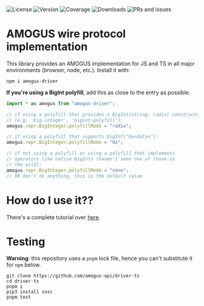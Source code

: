 ![License](https://img.shields.io/github/license/amogus-api/driver-ts)
![Version](https://img.shields.io/npm/v/amogus-driver)
![Coverage](https://coveralls.io/repos/github/amogus-api/driver-ts/badge.svg?branch=master)
![Downloads](https://img.shields.io/npm/dm/amogus-driver)
![PRs and issues](https://img.shields.io/badge/PRs%20and%20issues-welcome-brightgreen)

# AMOGUS wire protocol implementation
This library provides an AMOGUS implementation for JS and TS in all major environments (browser, node, etc.). Install it with:
```console
npm i amogus-driver
```
**If you're using a BigInt polyfill**, add this as close to the entry as possible:
```typescript
import * as amogus from "amogus-driver";

// if using a polyfill that provides a BigInt(string, radix) constructor
// (e.g. 'big-integer', 'bigint-polyfill'):
amogus.repr.BigInteger.polyfillMode = "radix";

// if using a polyfill that supports BigInt("0x<data>"):
amogus.repr.BigInteger.polyfillMode = "0x";

// if not using a polyfill or using a polyfill that implements
// operators like native BigInts (haven't seen one of those in
// the wild):
amogus.repr.BigInteger.polyfillMode = "none";
// OR don't do anything, this is the default value
```

# How do I use it??
There's a complete tutorial over [here](https://github.com/amogus-api/info/tree/master/amogus-tutorial).

# Testing
**Warning**: this repository uses a `pnpm` lock file, hence you can't substitute it for `npm` below.
```
git clone https://github.com/amogus-api/driver-ts
cd driver-ts
pnpm i
pip3 install susc
pnpm test
```
